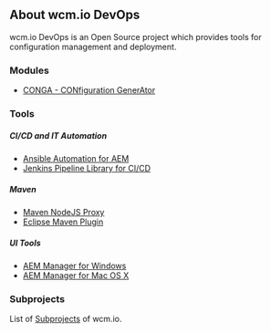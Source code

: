 ## About wcm.io DevOps

wcm.io DevOps is an Open Source project which provides tools for configuration management and deployment.


### Modules

* [CONGA - CONfiguration GenerAtor](conga/)


### Tools

##### CI/CD and IT Automation

* [Ansible Automation for AEM](ansible-aem/)
* [Jenkins Pipeline Library for CI/CD](https://github.com/wcm-io-devops/jenkins-pipeline-library)

##### Maven

* [Maven NodeJS Proxy](https://github.com/wcm-io-devops/maven-nodejs-proxy)
* [Eclipse Maven Plugin](https://github.com/wcm-io-devops/maven-eclipse-plugin)

##### UI Tools

* [AEM Manager for Windows](https://github.com/wcm-io-devops/aem-manager)
* [AEM Manager for Mac OS X](https://github.com/wcm-io-devops/aem-manager-osx)


### Subprojects

List of [Subprojects](http://wcm.io/subprojects.html) of wcm.io.

